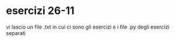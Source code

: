 # esercizi 26-11

vi lascio un file .txt in cui ci sono gli esercizi e i file .py degli esercizi separati 
